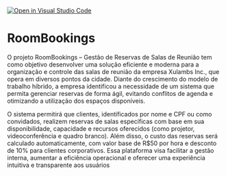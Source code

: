 [![Open in Visual Studio Code](https://classroom.github.com/assets/open-in-vscode-2e0aaae1b6195c2367325f4f02e2d04e9abb55f0b24a779b69b11b9e10269abc.svg)](https://classroom.github.com/online_ide?assignment_repo_id=18834569&assignment_repo_type=AssignmentRepo)
# RoomBookings
O projeto RoomBookings – Gestão de Reservas de Salas de Reunião tem como objetivo desenvolver uma solução eficiente e moderna para a organização e controle das salas de reunião da empresa Xulambs Inc., que opera em diversos pontos da cidade. Diante do crescimento do modelo de trabalho híbrido, a empresa identificou a necessidade de um sistema que permita gerenciar reservas de forma ágil, evitando conflitos de agenda e otimizando a utilização dos espaços disponíveis.

O sistema permitirá que clientes, identificados por nome e CPF ou como convidados, realizem reservas de salas específicas com base em sua disponibilidade, capacidade e recursos oferecidos (como projetor, videoconferência e quadro branco). Além disso, o custo das reservas será calculado automaticamente, com valor base de R$50 por hora e desconto de 10% para clientes corporativos. Essa plataforma visa facilitar a gestão interna, aumentar a eficiência operacional e oferecer uma experiência intuitiva e transparente aos usuários


